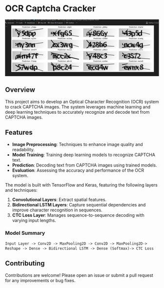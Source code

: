 # OCR Captcha Cracker

![Predictions made by the model](images/image.png)

## Overview
This project aims to develop an Optical Character Recognition (OCR) system to crack CAPTCHA images. The system leverages machine learning and deep learning techniques to accurately recognize and decode text from CAPTCHA images.

## Features
- **Image Preprocessing**: Techniques to enhance image quality and readability.
- **Model Training**: Training deep learning models to recognize CAPTCHA text.
- **Prediction**: Decoding text from CAPTCHA images using trained models.
- **Evaluation**: Assessing the accuracy and performance of the OCR system.

The model is built with TensorFlow and Keras, featuring the following layers and techniques:

1. **Convolutional Layers**: Extract spatial features.
2. **Bidirectional LSTM Layers**: Capture sequential dependencies and improve character recognition in sequences.
3. **CTC Loss Layer**: Manages sequence-to-sequence decoding with varying input lengths.

### Model Summary

```
Input Layer -> Conv2D -> MaxPooling2D -> Conv2D -> MaxPooling2D-> Reshape -> Dense -> Bidirectional LSTM -> Dense (Softmax)-> CTC Loss 
```


## Contributing
Contributions are welcome! Please open an issue or submit a pull request for any improvements or bug fixes.

